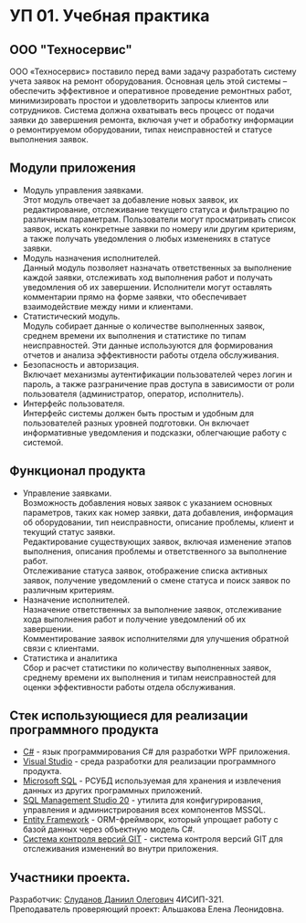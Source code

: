# УП 01. Учебная практика

## ООО "Техносервис"

ООО «Техносервис» поставило перед вами задачу разработать систему учета заявок на ремонт оборудования. Основная цель этой системы – обеспечить эффективное и оперативное проведение ремонтных работ, минимизировать простои и удовлетворить запросы клиентов или сотрудников. Система должна охватывать весь процесс от подачи заявки до завершения ремонта, включая учет и обработку информации о ремонтируемом оборудовании, типах неисправностей и статусе выполнения заявок.

## Модули приложения

- Модуль управления заявками. <br>
  Этот модуль отвечает за добавление новых заявок, их редактирование, отслеживание текущего статуса и фильтрацию по различным параметрам. Пользователи могут просматривать список заявок, искать конкретные заявки по номеру или другим критериям, а также получать уведомления о любых изменениях в статусе заявки.
- Модуль назначения исполнителей. <br>
  Данный модуль позволяет назначать ответственных за выполнение каждой заявки, отслеживать ход выполнения работ и получать уведомления об их завершении. Исполнители могут оставлять комментарии прямо на форме заявки, что обеспечивает взаимодействие между ними и клиентами.
- Статистический модуль. <br>
  Модуль собирает данные о количестве выполненных заявок, среднем времени их выполнения и статистике по типам неисправностей. Эти данные используются для формирования отчетов и анализа эффективности работы отдела обслуживания.
- Безопасность и авторизация. <br>
  Включает механизмы аутентификации пользователей через логин и пароль, а также разграничение прав доступа в зависимости от роли пользователя (администратор, оператор, исполнитель).
- Интерфейс пользователя. <br>
  Интерфейс системы должен быть простым и удобным для пользователей разных уровней подготовки. Он включает информативные уведомления и подсказки, облегчающие работу с системой.

## Функционал продукта

- Управление заявками. <br>
  Возможность добавления новых заявок с указанием основных параметров, таких как номер заявки, дата добавления, информация об оборудовании, тип неисправности, описание проблемы, клиент и текущий статус заявки.<br>
  Редактирование существующих заявок, включая изменение этапов выполнения, описания проблемы и ответственного за выполнение работ. <br>
  Отслеживание статуса заявок, отображение списка активных заявок, получение уведомлений о смене статуса и поиск заявок по различным критериям.
- Назначение исполнителей. <br>
  Назначение ответственных за выполнение заявок, отслеживание хода выполнения работ и получение уведомлений об их завершении. <br>
  Комментирование заявок исполнителями для улучшения обратной связи с клиентами.
- Статистика и аналитика <br>
  Сбор и расчет статистики по количеству выполненных заявок, среднему времени их выполнения и типам неисправностей для оценки эффективности работы отдела обслуживания.

## Стек использующиеся для реализации программного продукта

- [C#](https://learn.microsoft.com/en-us/dotnet/csharp/) - язык программирования C# для разработки WPF приложения.
- [Visual Studio](https://visualstudio.microsoft.com/ru/) - среда разработки для реализации программного продукта.
- [Microsoft SQL](https://learn.microsoft.com/ru-ru/sql/?view=sql-server-ver16) - РСУБД используемая для хранения и извлечения данных из других программных приложений.
- [SQL Management Studio 20](https://learn.microsoft.com/en-us/sql/ssms/sql-server-management-studio-ssms?view=sql-server-ver16) - утилита для конфигурирования, управления и администрирования всех компонентов MSSQL.
- [Entity Framework](https://learn.microsoft.com/en-us/ef/) - ORM-фреймворк, который упрощает работу с базой данных через объектную модель C#.
- [Система контроля версий GIT](https://git-scm.com/doc) - система контроля версий GIT для отслеживания изменений во внутри приложения.

## Участники проекта.

Разработчик: [Слуданов Даниил Олегович](https://vk.com/dsludanov) 4ИСИП-321.<br>
Преподаватель проверяющий проект: Альшакова Елена Леонидовна.

